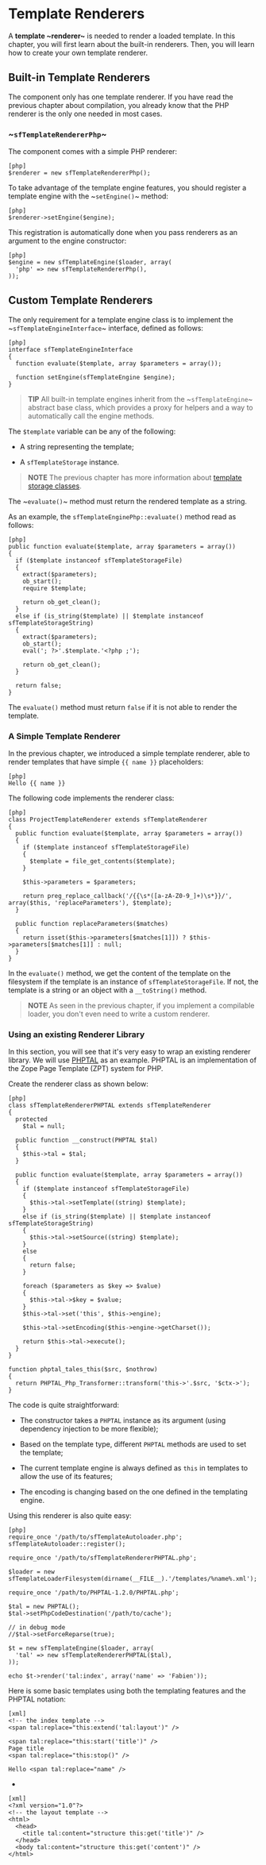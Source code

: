 Template Renderers
==================

A **template ~renderer~** is needed to render a loaded template. In this
chapter, you will first learn about the built-in renderers. Then, you will
learn how to create your own template renderer.

Built-in Template Renderers
---------------------------

The component only has one template renderer. If you have read the previous
chapter about compilation, you already know that the PHP renderer is the only
one needed in most cases.

### ~`sfTemplateRendererPhp`~

The component comes with a simple PHP renderer:

    [php]
    $renderer = new sfTemplateRendererPhp();

To take advantage of the template engine features, you should register a
template engine with the ~`setEngine()`~ method:

    [php]
    $renderer->setEngine($engine);

This registration is automatically done when you pass renderers as an argument
to the engine constructor:

    [php]
    $engine = new sfTemplateEngine($loader, array(
      'php' => new sfTemplateRendererPhp(),
    ));

Custom Template Renderers
-------------------------

The only requirement for a template engine class is to implement the
~`sfTemplateEngineInterface`~ interface, defined as follows:

    [php]
    interface sfTemplateEngineInterface
    {
      function evaluate($template, array $parameters = array());

      function setEngine(sfTemplateEngine $engine);
    }

>**TIP**
>All built-in template engines inherit from the ~`sfTemplateEngine`~
>abstract base class, which provides a proxy for helpers and a way to
>automatically call the engine methods.

The `$template` variable can be any of the following:

  * A string representing the template;

  * A `sfTemplateStorage` instance.

>**NOTE**
>The previous chapter has more information about
>[template storage classes](#chapter_04_template_torages).

The ~`evaluate()`~ method must return the rendered template as a string.

As an example, the `sfTemplateEnginePhp::evaluate()` method read as follows:

    [php]
    public function evaluate($template, array $parameters = array())
    {
      if ($template instanceof sfTemplateStorageFile)
      {
        extract($parameters);
        ob_start();
        require $template;

        return ob_get_clean();
      }
      else if (is_string($template) || $template instanceof sfTemplateStorageString)
      {
        extract($parameters);
        ob_start();
        eval('; ?>'.$template.'<?php ;');

        return ob_get_clean();
      }

      return false;
    }

The `evaluate()` method must return `false` if it is not able to render the
template.

### A Simple Template Renderer

In the previous chapter, we introduced a simple template renderer, able to
render templates that have simple `{{ name }}` placeholders:

    [php]
    Hello {{ name }}

The following code implements the renderer class:

    [php]
    class ProjectTemplateRenderer extends sfTemplateRenderer
    {
      public function evaluate($template, array $parameters = array())
      {
        if ($template instanceof sfTemplateStorageFile)
        {
          $template = file_get_contents($template);
        }

        $this->parameters = $parameters;

        return preg_replace_callback('/{{\s*([a-zA-Z0-9_]+)\s*}}/', array($this, 'replaceParameters'), $template);
      }

      public function replaceParameters($matches)
      {
        return isset($this->parameters[$matches[1]]) ? $this->parameters[$matches[1]] : null;
      }
    }

In the `evaluate()` method, we get the content of the template on the
filesystem if the template is an instance of `sfTemplateStorageFile`. If not,
the template is a string or an object with a `__toString()` method.

>**NOTE**
>As seen in the previous chapter, if you implement a compilable loader, you
>don't even need to write a custom renderer.

### Using an existing Renderer Library

In this section, you will see that it's very easy to wrap an existing renderer
library. We will use [PHPTAL](http://phptal.org/) as an example. PHPTAL is an
implementation of the Zope Page Template (ZPT) system for PHP.

Create the renderer class as shown below:

    [php]
    class sfTemplateRendererPHPTAL extends sfTemplateRenderer
    {
      protected
        $tal = null;

      public function __construct(PHPTAL $tal)
      {
        $this->tal = $tal;
      }

      public function evaluate($template, array $parameters = array())
      {
        if ($template instanceof sfTemplateStorageFile)
        {
          $this->tal->setTemplate((string) $template);
        }
        else if (is_string($template) || $template instanceof sfTemplateStorageString)
        {
          $this->tal->setSource((string) $template);
        }
        else
        {
          return false;
        }

        foreach ($parameters as $key => $value)
        {
          $this->tal->$key = $value;
        }
        $this->tal->set('this', $this->engine);

        $this->tal->setEncoding($this->engine->getCharset());

        return $this->tal->execute();
      }
    }

    function phptal_tales_this($src, $nothrow)
    {
      return PHPTAL_Php_Transformer::transform('this->'.$src, '$ctx->');
    }

The code is quite straightforward:

  * The constructor takes a `PHPTAL` instance as its argument (using
    dependency injection to be more flexible);

  * Based on the template type, different `PHPTAL` methods are used to set the
    template;

  * The current template engine is always defined as `this` in templates to
    allow the use of its features;

  * The encoding is changing based on the one defined in the templating
    engine.

Using this renderer is also quite easy:

    [php]
    require_once '/path/to/sfTemplateAutoloader.php';
    sfTemplateAutoloader::register();

    require_once '/path/to/sfTemplateRendererPHPTAL.php';

    $loader = new sfTemplateLoaderFilesystem(dirname(__FILE__).'/templates/%name%.xml');

    require_once '/path/to/PHPTAL-1.2.0/PHPTAL.php';

    $tal = new PHPTAL();
    $tal->setPhpCodeDestination('/path/to/cache');

    // in debug mode
    //$tal->setForceReparse(true);

    $t = new sfTemplateEngine($loader, array(
      'tal' => new sfTemplateRendererPHPTAL($tal),
    ));

    echo $t->render('tal:index', array('name' => 'Fabien'));

Here is some basic templates using both the templating features and the PHPTAL
notation:

    [xml]
    <!-- the index template -->
    <span tal:replace="this:extend('tal:layout')" />

    <span tal:replace="this:start('title')" />
    Page title
    <span tal:replace="this:stop()" />

    Hello <span tal:replace="name" />

-

    [xml]
    <?xml version="1.0"?>
    <!-- the layout template -->
    <html>
      <head>
        <title tal:content="structure this:get('title')" />
      </head>
      <body tal:content="structure this:get('content')" />
    </html>
